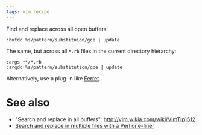 ```yaml
---
tags: vim recipe
---
```


Find and replace across all open buffers:

    :bufdo %s/pattern/substituion/gce | update

The same, but across all `*.rb` files in the current directory hierarchy:

    :args **/*.rb
    :argdo %s/pattern/substitution/gce | update

Alternatively, use a plug-in like [Ferret](/wiki/Ferret).

# See also

-   "Search and replace in all buffers": <http://vim.wikia.com/wiki/VimTip1512>
-   [Search and replace in multiple files with a Perl one-liner](/wiki/Search_and_replace_in_multiple_files_with_a_Perl_one-liner)

